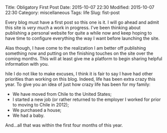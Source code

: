 Title: Obligatory First Post
Date: 2015-10-07 22:30
Modified: 2015-10-07 22:30
Category: miscellaneous
Tags: life
Slug: fist-post

Every blog must have a first post so this one is it. I will go ahead and admit this site is *very much* a work in progress. I've been thinking about publishing a personal website for quite a while now and keep hoping to have time to configure everything the way I want before launching the site.

Alas though, I have come to the realization I am better off publishing something now and putting on the finishing touches on the site over the coming months. This will at least give me a platform to begin sharing helpful information with you.

hile I do not like to make excuses, I think it is fair to say I have had other priorities than working on this blog. Indeed, life has been extra crazy this year. To give you an idea of just how crazy life has been for my family:

* We have moved from Chile to the United States;
* I started a new job (or rather returned to the employer I worked for prior to moving to Chile in 2012);
* We purchased a house;
* We had a baby.

And...all that was within the first four months of this year.
